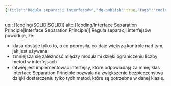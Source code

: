 ```yaml
---
{"title":"Reguła separacji interfejsów","dg-publish":true,"tags":"coding/SOLID","language":"pl","permalink":"/coding/regula-separacji-interfejsow/","dgPassFrontmatter":true}
---
```


up:: [[coding/SOLID\|SOLID]]
alt:: [[coding/Interface Separation Principle\|Interface Separation Principle]]
Reguła separacji interfejsów powoduje, że:
- klasa dostaje tylko to, o co poprosiła, co daje większą kontrolę nad tym, jak jest używana
- zmniejsza się zależność między modułami dzięki ograniczeniu liczby metod w interfejsach
- łatwiej jest implementować interfejsy, które odpowiadają za mniej klas
Interface Separation Principle pozwala na zwiększenie bezpieczeństwa dzięki dostarczeniu tylko tych metod, które są potrzebne w danej klasie.